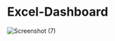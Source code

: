 # Excel-Dashboard
![Screenshot (7)](https://github.com/Retr0981/Excel-Dashboard/assets/27512734/ac703960-42bc-4ca7-b661-6f3c3047ad88)
